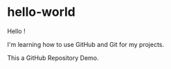 # hello-world

Hello !

I'm learning how to use GitHub and Git for my projects.

This a GitHub Repository Demo.
